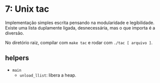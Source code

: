 # 7: Unix tac

Implementação simples escrita pensando na modularidade e legibilidade. Existe uma lista duplamente ligada, desnecessária, mas o que importa é a diversão.

No diretório raiz, compilar com `make tac` e rodar com `./tac [ arquivo ]`.

## helpers

* `main`
  * `unload_llist`: libera a heap.

